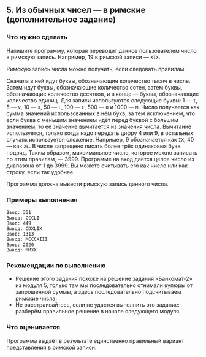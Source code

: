 ﻿## 5. Из обычных чисел — в римские (дополнительное задание)
### Что нужно сделать
Напишите программу, которая переводит данное пользователем число в римскую запись. Например, 19 в римской записи — `XIX`.

Римскую запись числа можно получить, если следовать правилам:

Сначала в ней идут буквы, обозначающие количество тысяч в числе. 
Затем идут буквы, обозначающие количество сотен, затем буквы, обозначающие количество десятков, и в конце — буквы, обозначающие количество единиц. 
Для записи используются следующие буквы: 1 — `I`, 5 — `V`, 10 — `X`, 50 — `L`, 100 — `C`, 500 — `D` и 1000 — `M`. 
Число получается как сумма значений использованных в нём букв, за тем исключением, что если буква с меньшим значением идёт перед буквой с большим значением, то её значение вычитается из значения числа. 
Вычитание используется, только когда надо передать цифру 4 или 9, в остальных случаях используется сложение. Например, 9 обозначается как `IX`, 40 — как `XL`. 
В числе запрещено писать более трёх одинаковых букв подряд. Таким образом, максимальное число, которое можно записать по этим правилам, — 3999.
Программе на вход даётся целое число из диапазона от 1 до 3999. Вы можете считывать его как число или как строку, если так удобнее.

Программа должна вывести римскую запись данного числа.

### Примеры выполнения

```
Ввод: 351
Вывод: CCCLI
Ввод: 449
Вывод: CDXLIX
Ввод: 1313
Вывод: MCCCXIII
Ввод: 2020
Вывод: MMXX
```

### Рекомендации по выполнению
- Решение этого задания похоже на решение задания «Банкомат-2» из модуля 5, только там мы последовательно отнимали купюры от запрошенной суммы, а здесь последовательно подсчитываем римские числа.
- Не расстраивайтесь, если не удастся выполнить это задание: разберём правильное решение в начале следующего модуля.
### Что оценивается
Программа выдаёт в результате единственно правильный вариант представления в римской записи.
